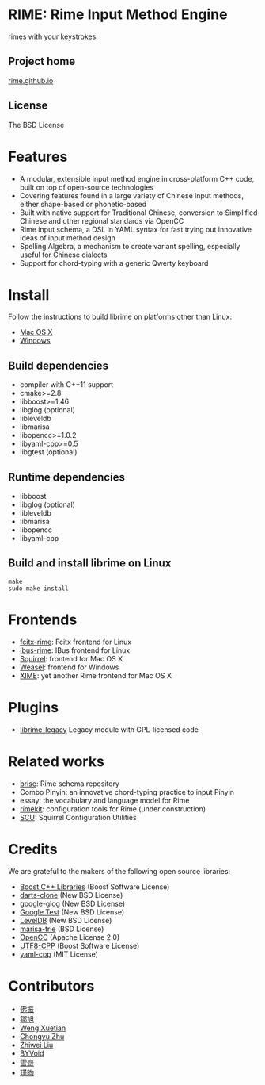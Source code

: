 <meta charset="UTF-8">

RIME: Rime Input Method Engine
===
rimes with your keystrokes.

Project home
---
[rime.github.io](http://rime.github.io)

License
---
The BSD License

Features
===
  - A modular, extensible input method engine in cross-platform C++ code, built on top of open-source technologies
  - Covering features found in a large variety of Chinese input methods, either shape-based or phonetic-based
  - Built with native support for Traditional Chinese, conversion to Simplified Chinese and other regional standards via OpenCC
  - Rime input schema, a DSL in YAML syntax for fast trying out innovative ideas of input method design
  - Spelling Algebra, a mechanism to create variant spelling, especially useful for Chinese dialects
  - Support for chord-typing with a generic Qwerty keyboard

Install
===
Follow the instructions to build librime on platforms other than Linux:
  - [Mac OS X](https://github.com/rime/librime/tree/develop/README-mac.md)
  - [Windows](https://github.com/rime/librime/tree/develop/README-windows.md)

Build dependencies
---
  - compiler with C++11 support
  - cmake>=2.8
  - libboost>=1.46
  - libglog (optional)
  - libleveldb
  - libmarisa
  - libopencc>=1.0.2
  - libyaml-cpp>=0.5
  - libgtest (optional)

Runtime dependencies
---
  - libboost
  - libglog (optional)
  - libleveldb
  - libmarisa
  - libopencc
  - libyaml-cpp

Build and install librime on Linux
---
```
make
sudo make install
```

Frontends
===
  - [fcitx-rime](https://github.com/fcitx/fcitx-rime): Fcitx frontend for Linux
  - [ibus-rime](https://github.com/rime/ibus-rime): IBus frontend for Linux
  - [Squirrel](https://github.com/rime/squirrel): frontend for Mac OS X
  - [Weasel](https://github.com/rime/weasel): frontend for Windows
  - [XIME](https://github.com/stackia/XIME): yet another Rime frontend for Mac OS X

Plugins
===
  - [librime-legacy](https://github.com/rime/librime-legacy) Legacy module with GPL-licensed code

Related works
===
  - [brise](https://github.com/rime/brise): Rime schema repository
  - Combo Pinyin: an innovative chord-typing practice to input Pinyin
  - essay: the vocabulary and language model for Rime
  - [rimekit](https://github.com/lotem/rimekit): configuration tools for Rime (under construction)
  - [SCU](https://github.com/neolee/SCU/): Squirrel Configuration Utilities

Credits
===
We are grateful to the makers of the following open source libraries:

  - [Boost C++ Libraries](http://www.boost.org/) (Boost Software License)
  - [darts-clone](https://code.google.com/p/darts-clone/) (New BSD License)
  - [google-glog](https://code.google.com/p/google-glog/) (New BSD License)
  - [Google Test](https://code.google.com/p/googletest/) (New BSD License)
  - [LevelDB](https://github.com/google/leveldb) (New BSD License)
  - [marisa-trie](https://code.google.com/p/marisa-trie/) (BSD License)
  - [OpenCC](https://github.com/BYVoid/OpenCC) (Apache License 2.0)
  - [UTF8-CPP](http://utfcpp.sourceforge.net/) (Boost Software License)
  - [yaml-cpp](https://code.google.com/p/yaml-cpp/) (MIT License)

Contributors
===
  - [佛振](https://github.com/lotem)
  - [鄒旭](https://githbu.com/zouivex)
  - [Weng Xuetian](http://csslayer.info)
  - [Chongyu Zhu](http://lembacon.com)
  - [Zhiwei Liu](https://github.com/liuzhiwei)
  - [BYVoid](http://www.byvoid.com)
  - [雪齋](https://github.com/LEOYoon-Tsaw)
  - [瑾昀](https://github.com/kunki)

